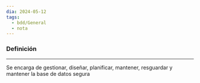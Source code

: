 ```yaml
---
dia: 2024-05-12
tags:
  - bdd/General
  - nota
---
```

### Definición
---
Se encarga de gestionar, diseñar, planificar, mantener, resguardar y mantener la base de datos segura